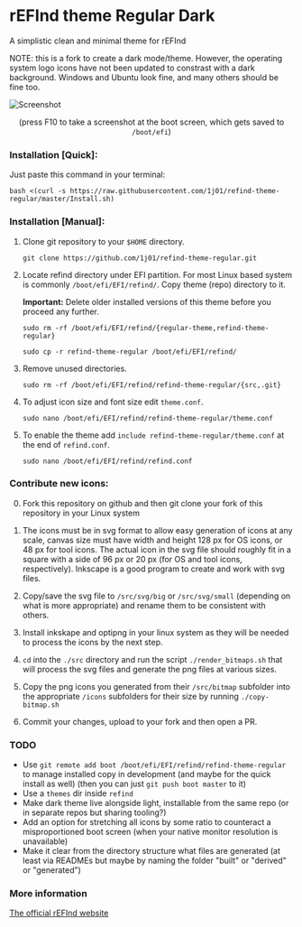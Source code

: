 # rEFInd theme Regular Dark

A simplistic clean and minimal theme for rEFInd

NOTE: this is a fork to create a dark mode/theme.
However, the operating system logo icons have not been updated to constrast with a dark background.
Windows and Ubuntu look fine, and many others should be fine too.

![Screenshot](https://i.imgur.com/0AEk8BF.png)

<p align="center">(press F10 to take a screenshot at the boot screen, which gets saved to <code>/boot/efi</code>)</p>

### Installation [Quick]:

Just paste this command in your terminal:
```
bash <(curl -s https://raw.githubusercontent.com/1j01/refind-theme-regular/master/Install.sh)
```

### Installation [Manual]:

1. Clone git repository to your `$HOME` directory.
   ```
   git clone https://github.com/1j01/refind-theme-regular.git
   ```

2. Locate refind directory under EFI partition. For most Linux based system is commonly `/boot/efi/EFI/refind/`. Copy theme (repo) directory to it.

   **Important:** Delete older installed versions of this theme before you proceed any further.

   ```
   sudo rm -rf /boot/efi/EFI/refind/{regular-theme,refind-theme-regular}
   ```
   ```
   sudo cp -r refind-theme-regular /boot/efi/EFI/refind/
   ```
3. Remove unused directories.
   ```
   sudo rm -rf /boot/efi/EFI/refind/refind-theme-regular/{src,.git}
   ```

4. To adjust icon size and font size edit `theme.conf`.
   ```
   sudo nano /boot/efi/EFI/refind/refind-theme-regular/theme.conf
   ```

5. To enable the theme add `include refind-theme-regular/theme.conf` at the end of `refind.conf`.
   ```
   sudo nano /boot/efi/EFI/refind/refind.conf
   ```

### Contribute new icons:

0. Fork this repository on github and then git clone your fork of this repository in your Linux system

1. The icons must be in svg format to allow easy generation of icons at any scale, canvas size must have width and height 128 px for OS icons, or 48 px for tool icons. The actual icon in the svg file should roughly fit in a square with a side of 96 px or 20 px (for OS and tool icons, respectively). Inkscape is a good program to create and work with svg files.

2. Copy/save the svg file to `/src/svg/big` or `/src/svg/small` (depending on what is more appropriate) and rename them to be consistent with others.

3. Install inkskape and optipng in your linux system as they will be needed to process the icons by the next step.

4. `cd` into the `./src` directory and run the script `./render_bitmaps.sh` that will process the svg files and generate the png files at various sizes.

5. Copy the png icons you generated from their `/src/bitmap` subfolder into the appropriate `/icons` subfolders for their size by running `./copy-bitmap.sh`

6. Commit your changes, upload to your fork and then open a PR.


### TODO

- Use `git remote add boot /boot/efi/EFI/refind/refind-theme-regular` to manage installed copy in development (and maybe for the quick install as well) (then you can just `git push boot master` to it)
- Use a `themes` dir inside `refind`
- Make dark theme live alongside light, installable from the same repo (or in separate repos but sharing tooling?)
- Add an option for stretching all icons by some ratio to counteract a misproportioned boot screen (when your native monitor resolution is unavailable)
- Make it clear from the directory structure what files are generated (at least via READMEs but maybe by naming the folder "built" or "derived" or "generated")

### More information

[The official rEFInd website](http://www.rodsbooks.com/refind/)

